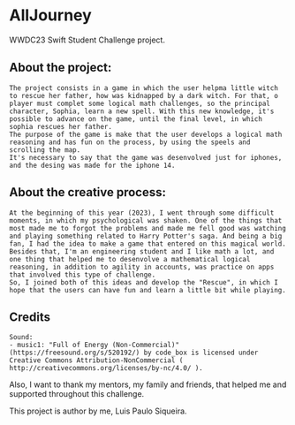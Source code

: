 # AllJourney

WWDC23 Swift Student Challenge project.

## About the project:
```
The project consists in a game in which the user helpma little witch to rescue her father, how was kidnapped by a dark witch. For that, o player must complet some logical math challenges, so the principal character, Sophia, learn a new spell. With this new knowledge, it's possible to advance on the game, until the final level, in which sophia rescues her father.
The purpose of the game is make that the user develops a logical math reasoning and has fun on the process, by using the speels and scrolling the map.
It's necessary to say that the game was desenvolved just for iphones, and the desing was made for the iphone 14.
```

## About the creative process:
```
At the beginning of this year (2023), I went through some difficult moments, in which my psychological was shaken. One of the things that most made me to forgot the problems and made me fell good was watching and playing something related to Harry Potter's saga. And being a big fan, I had the idea to make a game that entered on this magical world. 
Besides that, I'm an engineering student and I like math a lot, and one thing that helped me to desenvolve a mathematical logical reasoning, in addition to agility in accounts, was practice on apps that involved this type of challenge.
So, I joined both of this ideas and develop the "Rescue", in which I hope that the users can have fun and learn a little bit while playing.
```

## Credits
```
Sound:
- music1: "Full of Energy (Non-Commercial)" (https://freesound.org/s/520192/) by code_box is licensed under Creative Commons Attribution-NonCommercial ( http://creativecommons.org/licenses/by-nc/4.0/ ).
```

Also, I want to thank my mentors, my family and friends, that helped me and supported throughout this challenge.


This project is author by me, Luis Paulo Siqueira.
